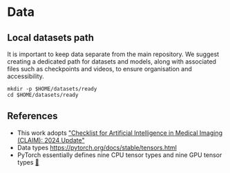 # Data

## Local datasets path
It is important to keep data separate from the main repository. We suggest creating a dedicated path for datasets and models, along with associated files such as checkpoints and videos, to ensure organisation and accessibility.
```
mkdir -p $HOME/datasets/ready
cd $HOME/datasets/ready
```

## References
* This work adopts ["Checklist for Artificial Intelligence in Medical Imaging (CLAIM): 2024 Update"](https://doi.org/10.1148/ryai.240300)
* Data types https://pytorch.org/docs/stable/tensors.html 
* PyTorch essentially defines nine CPU tensor types and nine GPU tensor types [:link:](https://stackoverflow.com/questions/60440292/runtimeerror-expected-scalar-type-long-but-found-float)
